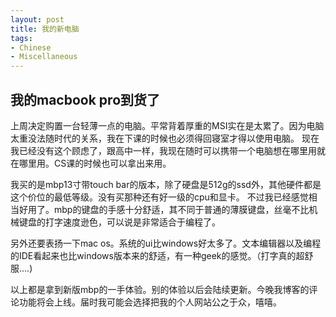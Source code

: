 ```yaml
---
layout: post
title: 我的新电脑
tags:
- Chinese
- Miscellaneous
---
```


## 我的macbook pro到货了

上周决定购置一台轻薄一点的电脑。平常背着厚重的MSI实在是太累了。因为电脑太重没法随时代的关系，我在下课的时候也必须得回寝室才得以使用电脑。
现在我已经没有这个顾虑了，跟高中一样，我现在随时可以携带一个电脑想在哪里用就在哪里用。CS课的时候也可以拿出来用。

我买的是mbp13寸带touch bar的版本，除了硬盘是512g的ssd外，其他硬件都是这个价位的最低等级。没有买那种还有好一级的cpu和显卡。
不过我已经感觉相当好用了。mbp的键盘的手感十分舒适，其不同于普通的薄膜键盘，丝毫不比机械键盘的打字速度逊色，可以说是非常适合于编程了。

另外还要表扬一下mac os。系统的ui比windows好太多了。文本编辑器以及编程的IDE看起来也比windows版本来的舒适，有一种geek的感觉。（打字真的超舒服....)

以上都是拿到新版mbp的一手体验。别的体验以后会陆续更新。今晚我博客的评论功能将会上线。届时我可能会选择把我的个人网站公之于众，嘻嘻。

